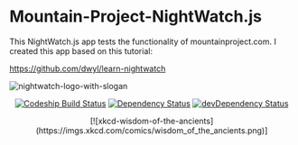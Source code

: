 # Mountain-Project-NightWatch.js
This NightWatch.js app tests the functionality of mountainproject.com. I created this app based on this tutorial:

https://github.com/dwyl/learn-nightwatch

![nightwatch-logo-with-slogan](https://cloud.githubusercontent.com/assets/194400/16045809/099207e2-3242-11e6-99d4-99b227d7a38a.png)

<div align="center">

[![Codeship Build Status](https://img.shields.io/codeship/d9151e40-1473-0134-47e0-12348d1f3442.svg?style=flat-square)](https://codeship.com/projects/157818)
[![Dependency Status](https://img.shields.io/david/dwyl/learn-nightwatch.svg?style=flat-square)](https://david-dm.org/dwyl/learn-nightwatch)
[![devDependency Status](https://img.shields.io/david/dev/dwyl/learn-nightwatch.svg?style=flat-square)](https://david-dm.org/dwyl/learn-nightwatch#info=devDependencies)
</div>

<div align="center">
[![xkcd-wisdom-of-the-ancients](https://imgs.xkcd.com/comics/wisdom_of_the_ancients.png)]
</div>



